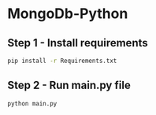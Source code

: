 # MongoDb-Python

## Step 1 - Install requirements 
```bash 
pip install -r Requirements.txt
```
## Step 2 - Run main.py file 
```bash
python main.py 
```